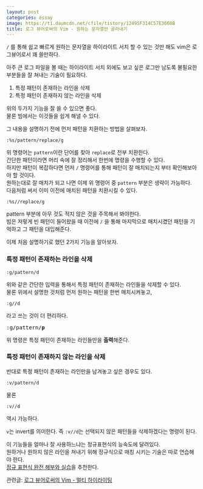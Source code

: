 ```yaml
---
layout: post
categories: essay
image: https://t1.daumcdn.net/cfile/tistory/12495F314C57E3660B
title: 로그 뷰어로써의 Vim - 원하는 문자열만 골라내기
---
```

`/` 를 통해 쉽고 빠르게 원하는 문자열을 하이라이트 서치 할 수 있는 것만 해도 vim은 로그뷰어로서 꽤 쓸만하다.

아주 큰 로그 파일을 볼 때는 하이라이트 서치 외에도 보고 싶은 로그만 남도록 불필요한 부분들을 잘 쳐내는 기술이 필요하다.

1. 특정 패턴이 존재하는 라인을 삭제
2. 특정 패턴이 존재하지 않는 라인을 삭제

위의 두가지 기능을 잘 쓸 수 있으면 좋다.  
물론 빔에서는 이것들을 쉽게 해낼 수 있다.

그 내용을 설명하기 전에 먼저 패턴을 치환하는 방법을 살펴보자.

```
:%s/pattern/replace/g
```

위 명령어는 `pattern`이란 단어를 찾아 `replace`로 전부 치환한다.  
간단한 패턴이라면 머리 속에 잘 정리해서 한번에 명령을 수행할 수 있다.  
하지만 패턴이 복잡하다면 먼저 `/` 명령어를 통해 패턴이 잘 매치되는지 부터 확인해보아야 할 것이다.  
원하는대로 잘 매치가 되고 나면 이제 위 명령어 중 `pattern` 부분은 생략이 가능하다.  
다음처럼 써서 이미 이전에 매치된 패턴을 치환시킬 수 있다.

```
:%s//replace/g
```
  
pattern 부분에 아무 것도 적지 않은 것을 주목해서 봐야한다.  
빔은 저렇게 빈 패턴이 들어왔을 때 이전에 `/` 을 통해 마지막으로 매치시켰던 패턴을 기억하고 그 패턴을 대입해준다.

이제 처음 설명하기로 했던 2가지 기능을 알아보자.

### 특정 패턴이 존재하는 라인을 삭제
```
:g/pattern/d
```

위와 같은 간단한 입력을 통해서 특정 패턴이 존재하는 라인들을 삭제할 수 있다.  
물론 위에서 설명한 것처럼 먼저 원하는 패턴을 한번 매치시켜놓고,
```
:g//d
```
  
라고 쓰는 것이 더 편리하다.

<pre>
:g/pattern/<b>p</b>
</pre>

위 명령은 특정 패턴이 존재하는 라인들만을 **출력**해준다.

### 특정 패턴이 존재하지 않는 라인을 삭제
반대로 특정 패턴이 존재하는 라인만을 남겨놓고 싶은 경우도 있다.
```
:v/pattern/d
```

물론
```
:v//d
```
역시 가능하다.

`v`는 invert를 의미한다. 즉 `:v//d`는 선택되지 않은 패턴들을 삭제하겠다는 명령이 된다.

이 기능들을 얼마나 잘 사용하느냐는 정규표현식의 능숙도에 달려있다.  
원하거나 원하지 않은 라인을 쳐내기 위해 정규식으로 매칭 시키는 기술은 따로 연습해야 한다.  
[정규 표현식 완전 해부와 실습](https://www.benjaminlog.com/entry/mastering-regular-expressions)을 추천한다.

관련글: [로그 뷰어로써의 Vim - 멀티 하이라이팅](/essay/2010/06/10/vim-as-a-log-viewer-multi-highlighting.html)